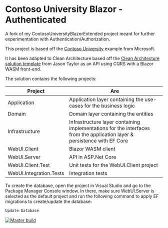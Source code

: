# Contoso University Blazor - Authenticated
A fork of my ContosoUniversityBlazorExtended project meant for further experimentation with Authentication/Authorization.

This project is based off the [Contoso University](https://learn.microsoft.com/en-us/aspnet/core/data/ef-mvc/intro?view=aspnetcore-8.0) example from Microsoft.


It has been adapted to Clean Architecture based off the [Clean Architecture solution template](https://github.com/jasontaylordev/CleanArchitecture) from Jason Taylor as an API using CQRS with a Blazor WASM front-end.


The solution contains the following projects:

| Project					| Are           |
| --------------------------|---------------| 
| Application				| Application layer containing the use-cases for the business logic | 
| Domain      				| Domain layer containing the entities      | 
| Infrastructure 			| Infrastructure layer containing implementations for the interfaces from the application layer & persistence with EF Core      | 
| WebUI.Client 				| Blazor WASM client      | 
| WebUI.Server 				| API in ASP.Net Core       | 
| WebUI.Client.Test 		| Unit tests for the WebUI.Client project      | 
| WebUI.Integration.Tests 	| Integration tests      | 

To create the database, open the project in Visual Studio and go to the Package Manager Console window.
In there, make sure WebUI.Server is selected as the default project and run the following command to apply EF migrations to create/update the database:

```Powershell
Update-Database
```



[![Master build](https://github.com/nealrobben/ContosoUniversityBlazorAuthenticated/actions/workflows/Master%20build.yml/badge.svg)](https://github.com/nealrobben/ContosoUniversityBlazorAuthenticated/actions/workflows/Master%20build.yml)


